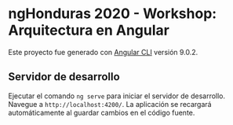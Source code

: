 # ngHonduras 2020 - Workshop: Arquitectura en Angular

Este proyecto fue generado con [Angular CLI](https://github.com/angular/angular-cli) versión 9.0.2.

## Servidor de desarrollo

Ejecutar el comando `ng serve` para iniciar el servidor de desarrollo. Navegue a `http://localhost:4200/`. La aplicación se recargará automáticamente al guardar cambios en el código fuente.
